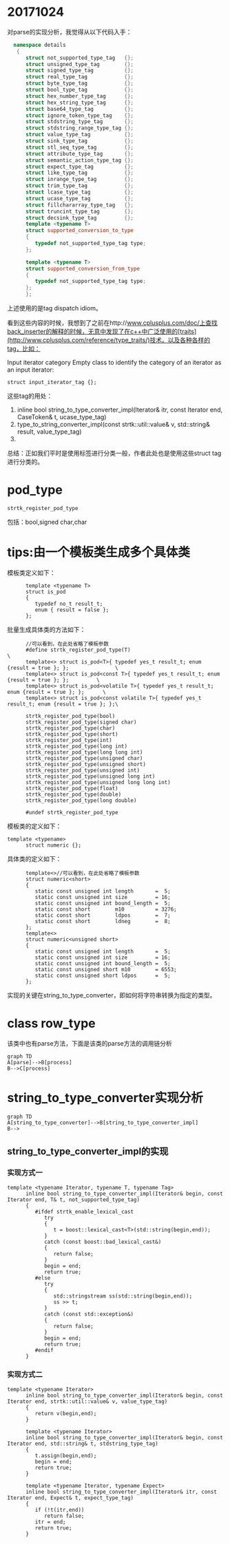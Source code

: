 # 20171024
对parse的实现分析，我觉得从以下代码入手：

```C++
  namespace details
   {
      struct not_supported_type_tag   {};
      struct unsigned_type_tag        {};
      struct signed_type_tag          {};
      struct real_type_tag            {};
      struct byte_type_tag            {};
      struct bool_type_tag            {};
      struct hex_number_type_tag      {};
      struct hex_string_type_tag      {};
      struct base64_type_tag          {};
      struct ignore_token_type_tag    {};
      struct stdstring_type_tag       {};
      struct stdstring_range_type_tag {};
      struct value_type_tag           {};
      struct sink_type_tag            {};
      struct stl_seq_type_tag         {};
      struct attribute_type_tag       {};
      struct semantic_action_type_tag {};
      struct expect_type_tag          {};
      struct like_type_tag            {};
      struct inrange_type_tag         {};
      struct trim_type_tag            {};
      struct lcase_type_tag           {};
      struct ucase_type_tag           {};
      struct fillchararray_type_tag   {};
      struct truncint_type_tag        {};
      struct decsink_type_tag         {};
      template <typename T>
      struct supported_conversion_to_type
      {
         typedef not_supported_type_tag type;
      };

      template <typename T>
      struct supported_conversion_from_type
      {
         typedef not_supported_type_tag type;
      };
      };
```
上述使用的是tag dispatch idiom。

看到这些内容的时候，我想到了之前在http://www.cplusplus.com/doc/上查找back_inserter的解释的时候，无意中发现了在c++中广泛使用的[traits](http://www.cplusplus.com/reference/type_traits/)技术。以及各种各样的tag，比如：


Input iterator category
Empty class to identify the category of an iterator as an input iterator:
```
struct input_iterator_tag {};
```

这些tag的用处：
1. inline bool string_to_type_converter_impl(Iterator& itr, const Iterator end, CaseToken& t, ucase_type_tag)
2. type_to_string_converter_impl(const strtk::util::value& v, std::string& result, value_type_tag)
3. 
总结：正如我们平时是使用标签进行分类一般，作者此处也是使用这些struct tag进行分类的。

# pod_type
```
strtk_register_pod_type
```

包括：bool,signed char,char


# tips:由一个模板类生成多个具体类
模板类定义如下：

```
      template <typename T>
      struct is_pod
      {
         typedef no_t result_t;
         enum { result = false };
      };
```
批量生成具体类的方法如下：

```
      //可以看到，在此处省略了模板参数
      #define strtk_register_pod_type(T)                                                           \
      template<> struct is_pod<T>{ typedef yes_t result_t; enum {result = true }; };               \
      template<> struct is_pod<const T>{ typedef yes_t result_t; enum {result = true }; };         \
      template<> struct is_pod<volatile T>{ typedef yes_t result_t; enum {result = true }; };      \
      template<> struct is_pod<const volatile T>{ typedef yes_t result_t; enum {result = true }; };\

      strtk_register_pod_type(bool)
      strtk_register_pod_type(signed char)
      strtk_register_pod_type(char)
      strtk_register_pod_type(short)
      strtk_register_pod_type(int)
      strtk_register_pod_type(long int)
      strtk_register_pod_type(long long int)
      strtk_register_pod_type(unsigned char)
      strtk_register_pod_type(unsigned short)
      strtk_register_pod_type(unsigned int)
      strtk_register_pod_type(unsigned long int)
      strtk_register_pod_type(unsigned long long int)
      strtk_register_pod_type(float)
      strtk_register_pod_type(double)
      strtk_register_pod_type(long double)

      #undef strtk_register_pod_type
```

模板类的定义如下：

```
template <typename>
      struct numeric {};
```
具体类的定义如下：

```
      template<>//可以看到，在此处省略了模板参数
      struct numeric<short>
      {
         static const unsigned int length       =  5;
         static const unsigned int size         = 16;
         static const unsigned int bound_length =  5;
         static const short        m10          = 3276;
         static const short        ldpos        =  7;
         static const short        ldneg        =  8;
      };
      template<>
      struct numeric<unsigned short>
      {
         static const unsigned int length       =  5;
         static const unsigned int size         = 16;
         static const unsigned int bound_length =  5;
         static const unsigned short m10        = 6553;
         static const unsigned short ldpos      =  5;
      };
```

实现的关键在string_to_type_converter，即如何将字符串转换为指定的类型。

# class row_type
该类中也有parse方法，下面是该类的parse方法的调用链分析

```
graph TD
A[parse]-->B[process]
B-->C[process]
```

# string_to_type_converter实现分析

```
graph TD
A[string_to_type_converter]-->B[string_to_type_converter_impl]
B-->
```

## string_to_type_converter_impl的实现
### 实现方式一
```
template <typename Iterator, typename T, typename Tag>
      inline bool string_to_type_converter_impl(Iterator& begin, const Iterator end, T& t, not_supported_type_tag)
      {
         #ifdef strtk_enable_lexical_cast
            try
            {
               t = boost::lexical_cast<T>(std::string(begin,end));
            }
            catch (const boost::bad_lexical_cast&)
            {
               return false;
            }
            begin = end;
            return true;
         #else
            try
            {
               std::stringstream ss(std::string(begin,end));
               ss >> t;
            }
            catch (const std::exception&)
            {
               return false;
            }
            begin = end;
            return true;
         #endif
      }
```

### 实现方式二

```
template <typename Iterator>
      inline bool string_to_type_converter_impl(Iterator& begin, const Iterator end, strtk::util::value& v, value_type_tag)
      {
         return v(begin,end);
      }

      template <typename Iterator>
      inline bool string_to_type_converter_impl(Iterator& begin, const Iterator end, std::string& t, stdstring_type_tag)
      {
         t.assign(begin,end);
         begin = end;
         return true;
      }

      template <typename Iterator, typename Expect>
      inline bool string_to_type_converter_impl(Iterator& itr, const Iterator end, Expect& t, expect_type_tag)
      {
         if (!t(itr,end))
            return false;
         itr = end;
         return true;
      }
```












